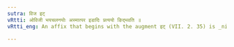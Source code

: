 ```yaml
---
sutra: विज इट्
vRtti: ओविजी भयचलनयोः अस्मात्पर इडादिः प्रत्ययो ङिद्भवति ॥
vRtti_eng: An affix that begins with the augment इट् (VII. 2. 35) is _nit_ after the root _vij_., 'to fear, to move.'

---
```

